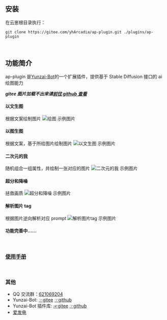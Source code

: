 <!--
 * @Author: 渔火Arcadia  https://github.com/yhArcadia
 * @Date: 2022-12-22 00:38:21
 * @LastEditors: 渔火Arcadia
 * @LastEditTime: 2023-01-04 18:57:38
 * @FilePath: \Yunzai-Bot\plugins\ap-plugin\README.md
 * @Description: 版本：2.0.4
 *
 * Copyright (c) 2022 by 渔火Arcadia 1761869682@qq.com, All Rights Reserved.
-->

## 安装

在云崽根目录执行：

```
git clone https://gitee.com/yhArcadia/ap-plugin.git ./plugins/ap-plugin
```

</br>

## 功能简介

ap-plugin 是[Yunzai-Bot](https://github.com/Le-niao/Yunzai-Bot)的一个扩展插件，提供基于 Stable Diffusion 接口的 ai 绘图能力

**_gitee 图片加载不出来请[前往 github 查看](https://github.com/yhArcadia/ap-plugin)_**

#### 以文生图

根据文案绘制图片
![绘图 示例图片](./resources/readme/%E7%BB%98%E5%9B%BE.jpg)

#### 以图生图

根据文案，基于所给图片绘制图片
![以文生图 示例图片](./resources/readme/%E4%BB%A5%E5%9B%BE%E7%94%9F%E5%9B%BE.jpg)

#### 二次元的我

随机组合一组属性，并绘制一张对应的图片
![二次元的我 示例图片](./resources/readme/%E4%BA%8C%E6%AC%A1%E5%85%83%E7%9A%84%E6%88%91.jpg)

#### 超分和降噪

拯救画质
![超分和降噪 示例图片](./resources/readme/%E5%9B%BE%E7%89%87%E8%B6%85%E5%88%86.jpg)

#### 解析图片 tag

根据图片逆向解析对应 prompt
![解析图片tag 示例图片](./resources/readme/%E8%A7%A3%E6%9E%90tag.jpg)

#### 功能完善中……

</br>

### [使用手册](https://www.wolai.com/tiamcvmiaLJLePhTr4LAJE)

</br>

### 其他

- QQ 交流群：[621069204](https://qm.qq.com/cgi-bin/qm/qr?k=rIsuCl_GFdEfL-IBAwp1K50_Q7LHU3PF&jump_from=webapi&authKey=C7F2rC3qdrxMoDLYA2xkYD0wbdAdkr+XizZry54cpCBoimI9lo06VEtNpXIMTZzQ)
- Yunzai-Bot: [☞gitee](https://gitee.com/Le-niao/Yunzai-Bot) [☞github](https://github.com/Le-niao/Yunzai-Bot)
- Yunzai-Bot 插件库: [☞gitee](https://gitee.com/yhArcadia/Yunzai-Bot-plugins-index) [☞github](https://github.com/yhArcadia/Yunzai-Bot-plugins-index)
- [爱发电](https://afdian.net/a/yhArcadia)
